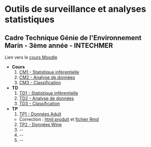 # Outils de surveillance et analyses statistiques

## Cadre Technique Génie de l'Environnement Marin - 3ème année - INTECHMER

Lien vers le [cours Moodle](https://par.moodle.lecnam.net/course/view.php?id=22651)

-   **Cours**
    1. [CM1 - Statistique inférentielle](cm1--stat-inf.html)
    2. [CM2 - Analyse de données](cm2--add.html)
    3. [CM3 - Classification](cm3--classif.html)
-   **TD**
    1. [TD1 - Statistique inférentielle](td1--stat-inf.html)
    2. [TD2 - Analyse de données](td2--add.html)
    3. [TD3 - Classification](td3--classif.html)
-   **TP**
    1.  [TP1 - Données Adult](tp1--adult.html)
      - Correction : [html produit](tp1--correction.html) et [fichier Rmd](tp1--correction.Rmd)
    2.  [TP2 - Données Wine](tp2--wine.html)
    3. --
    4.  --
    5.  --

<!--
Programme à faire :
- Taille d'échantillon
- Test : Normalité, Shapiro, chi^2/Fisher, T-test/Wilcoxon, ANOVA/Kruskal-Wallis
- ADD : ACP, AFC, HAC, k-means
- Méthodologie, échantillonage/sondage
- Variable aléatoire vs variable contrôlée
- Mise en place du protocole ?
- PCOA ??
Organisation :
- CM 1h30  -> Proba, loi et Test
- CM 2h    -> ACP et AFC
- CM 1h30  -> CAH et k-means
- TD 1h30  -> Tests sur R (normalité, chisq, t.test/wilcox, cor.test)
- TD 1h30  -> ACP et AFC sur R
- TD 1h30  -> k-means sur R
- TP 3h    -> jeu de données "simple" avec une variable cible binaire idéalement
- TP 3h    -> jeu plus complexe & introduction ANOVA/Kruskall-Wallis
- TP 3h    -> 
- TP 3h    -> 
- TP 3h    -> Récap' global
-->
